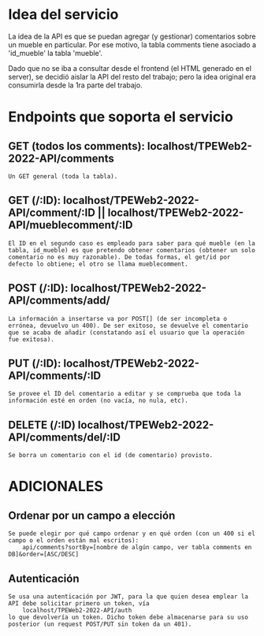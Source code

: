 # Idea del servicio

La idea de la API es que se puedan agregar (y gestionar) comentarios sobre un mueble en particular. Por ese motivo, la tabla comments tiene asociado a 'id_mueble' la tabla 'mueble'.

Dado que no se iba a consultar desde el frontend (el HTML generado en el server), se decidió aislar la API del resto del trabajo; pero la idea original era consumirla desde la 1ra parte del trabajo.

# Endpoints que soporta el servicio

## GET (todos los comments): localhost/TPEWeb2-2022-API/comments

    Un GET general (toda la tabla).

## GET (/:ID): localhost/TPEWeb2-2022-API/comment/:ID || localhost/TPEWeb2-2022-API/mueblecomment/:ID

    El ID en el segundo caso es empleado para saber para qué mueble (en la tabla, id_mueble) es que pretendo obtener comentarios (obtener un solo comentario no es muy razonable). De todas formas, el get/id por defecto lo obtiene; el otro se llama mueblecomment.

## POST (/:ID): localhost/TPEWeb2-2022-API/comments/add/

    La información a insertarse va por POST[] (de ser incompleta o errónea, devuelvo un 400). De ser exitoso, se devuelve el comentario que se acaba de añadir (constatando así el usuario que la operación fue exitosa).

## PUT (/:ID): localhost/TPEWeb2-2022-API/comments/:ID

    Se provee el ID del comentario a editar y se comprueba que toda la información esté en orden (no vacía, no nula, etc).

## DELETE (/:ID) localhost/TPEWeb2-2022-API/comments/del/:ID

    Se borra un comentario con el id (de comentario) provisto.

# ADICIONALES

## Ordenar por un campo a elección

    Se puede elegir por qué campo ordenar y en qué orden (con un 400 si el campo o el orden están mal escritos):
        api/comments?sortBy=[nombre de algún campo, ver tabla comments en DB]&order=[ASC/DESC]

## Autenticación

    Se usa una autenticación por JWT, para la que quien desea emplear la API debe solicitar primero un token, vía
        localhost/TPEWeb2-2022-API/auth
    lo que devolvería un token. Dicho token debe almacenarse para su uso posterior (un request POST/PUT sin token da un 401).
